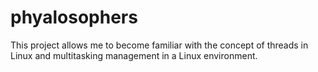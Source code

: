 # phyalosophers
This project allows me to become familiar with the concept of threads in Linux and multitasking management in a Linux environment.
